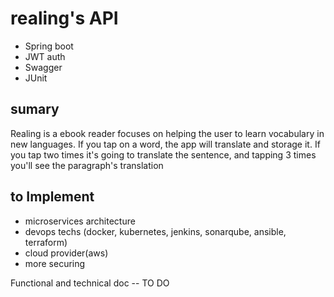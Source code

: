 # realing's API

- Spring boot
- JWT auth
- Swagger
- JUnit


## sumary
Realing is a ebook reader focuses on helping the user to learn vocabulary in new languages. If you tap on a word, the app will translate and storage it. If you tap two times it's going to translate the sentence, and tapping 3 times you'll see the paragraph's translation

## to Implement
- microservices architecture
- devops techs (docker, kubernetes, jenkins, sonarqube, ansible, terraform)
- cloud provider(aws)
- more securing

Functional and technical doc -- TO DO 
